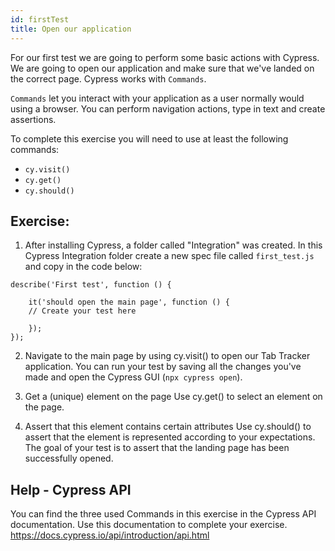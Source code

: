```yaml
---
id: firstTest
title: Open our application
---
```


For our first test we are going to perform some basic actions with Cypress. We are going to open our application and make sure that we've landed on the correct page.
Cypress works with `Commands`. 

`Commands` let you interact with your application as a user normally would using a browser. You can perform navigation actions, type in text and create assertions. 

To complete this exercise you will need to use at least the following commands:

- ```cy.visit()```
- ```cy.get()```
- ```cy.should()```

## Exercise:
1. After installing Cypress, a folder called "Integration" was created. In this Cypress Integration folder create a new spec file called ```first_test.js``` and copy in the code below:

```
describe('First test', function () {
    
    it('should open the main page', function () {
    // Create your test here

    });
});
```
2. Navigate to the main page by using cy.visit() to open our Tab Tracker application. 
You can run your test by saving all the changes you've made and open the Cypress GUI (```npx cypress open```). 

3. Get a (unique) element on the page
Use cy.get() to select an element on the page.

3. Assert that this element contains certain attributes
Use cy.should() to assert that the element is represented according to your expectations. The goal of your test is to assert that the landing page has been successfully opened. 

## Help - Cypress API
You can find the three used Commands in this exercise in the Cypress API documentation. Use this documentation to complete your exercise. 
https://docs.cypress.io/api/introduction/api.html

